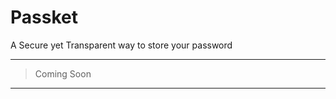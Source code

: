 # Passket
A Secure yet Transparent way to store your password

-------------------
> Coming Soon
-------------------